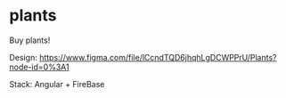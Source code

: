 # plants
Buy plants! 

Design: https://www.figma.com/file/lCcndTQD6jhqhLgDCWPPrU/Plants?node-id=0%3A1

Stack: Angular + FireBase

